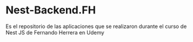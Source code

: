# Nest-Backend.FH

Es el repositorio de las aplicaciones que se realizaron durante el curso de Nest JS de Fernando Herrera en Udemy
